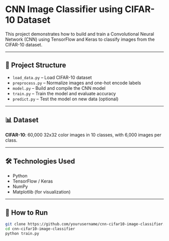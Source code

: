 # CNN Image Classifier using CIFAR-10 Dataset

This project demonstrates how to build and train a Convolutional Neural Network (CNN) using TensorFlow and Keras to classify images from the CIFAR-10 dataset.

---

## 📂 Project Structure

- `load_data.py` – Load CIFAR-10 dataset
- `preprocess.py` – Normalize images and one-hot encode labels
- `model.py` – Build and compile the CNN model
- `train.py` – Train the model and evaluate accuracy
- `predict.py` – Test the model on new data (optional)

---

## 📊 Dataset

**CIFAR-10**: 60,000 32x32 color images in 10 classes, with 6,000 images per class.

---

## 🛠️ Technologies Used

- Python
- TensorFlow / Keras
- NumPy
- Matplotlib (for visualization)

---

## 🚀 How to Run

```bash
git clone https://github.com/yourusername/cnn-cifar10-image-classifier.git
cd cnn-cifar10-image-classifier
python train.py

